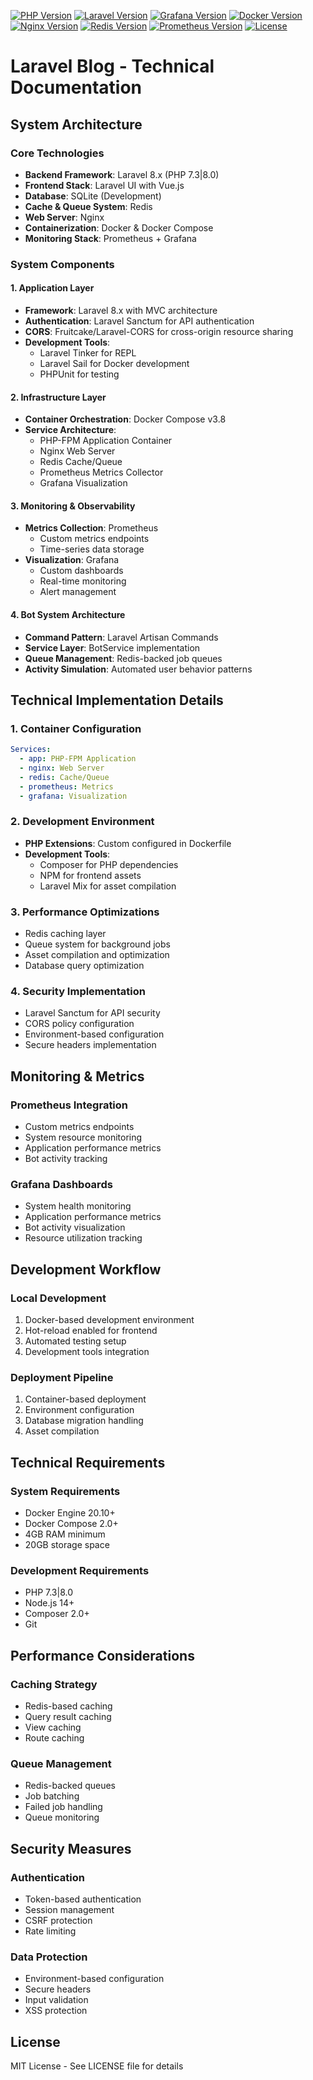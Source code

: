 [![PHP Version](https://img.shields.io/badge/PHP-8.1%2B-purple.svg)](https://php.net)
[![Laravel Version](https://img.shields.io/badge/Laravel-8.x-red.svg)](https://laravel.com)
[![Grafana Version](https://img.shields.io/badge/Grafana-8.x-orange.svg)](https://grafana.com)
[![Docker Version](https://img.shields.io/badge/Docker-20.10%2B-blue.svg)](https://www.docker.com)
[![Nginx Version](https://img.shields.io/badge/Nginx-1.21%2B-green.svg)](https://nginx.org)
[![Redis Version](https://img.shields.io/badge/Redis-6.x-red.svg)](https://redis.io)
[![Prometheus Version](https://img.shields.io/badge/Prometheus-2.x-yellow.svg)](https://prometheus.io)
[![License](https://img.shields.io/badge/License-MIT-green.svg)](LICENSE)

# Laravel Blog - Technical Documentation

## System Architecture

### Core Technologies
- **Backend Framework**: Laravel 8.x (PHP 7.3|8.0)
- **Frontend Stack**: Laravel UI with Vue.js
- **Database**: SQLite (Development)
- **Cache & Queue System**: Redis
- **Web Server**: Nginx
- **Containerization**: Docker & Docker Compose
- **Monitoring Stack**: Prometheus + Grafana

### System Components

#### 1. Application Layer
- **Framework**: Laravel 8.x with MVC architecture
- **Authentication**: Laravel Sanctum for API authentication
- **CORS**: Fruitcake/Laravel-CORS for cross-origin resource sharing
- **Development Tools**: 
  - Laravel Tinker for REPL
  - Laravel Sail for Docker development
  - PHPUnit for testing

#### 2. Infrastructure Layer
- **Container Orchestration**: Docker Compose v3.8
- **Service Architecture**:
  - PHP-FPM Application Container
  - Nginx Web Server
  - Redis Cache/Queue
  - Prometheus Metrics Collector
  - Grafana Visualization

#### 3. Monitoring & Observability
- **Metrics Collection**: Prometheus
  - Custom metrics endpoints
  - Time-series data storage
- **Visualization**: Grafana
  - Custom dashboards
  - Real-time monitoring
  - Alert management

#### 4. Bot System Architecture
- **Command Pattern**: Laravel Artisan Commands
- **Service Layer**: BotService implementation
- **Queue Management**: Redis-backed job queues
- **Activity Simulation**: Automated user behavior patterns

## Technical Implementation Details

### 1. Container Configuration
```yaml
Services:
  - app: PHP-FPM Application
  - nginx: Web Server
  - redis: Cache/Queue
  - prometheus: Metrics
  - grafana: Visualization
```

### 2. Development Environment
- **PHP Extensions**: Custom configured in Dockerfile
- **Development Tools**: 
  - Composer for PHP dependencies
  - NPM for frontend assets
  - Laravel Mix for asset compilation

### 3. Performance Optimizations
- Redis caching layer
- Queue system for background jobs
- Asset compilation and optimization
- Database query optimization

### 4. Security Implementation
- Laravel Sanctum for API security
- CORS policy configuration
- Environment-based configuration
- Secure headers implementation

## Monitoring & Metrics

### Prometheus Integration
- Custom metrics endpoints
- System resource monitoring
- Application performance metrics
- Bot activity tracking

### Grafana Dashboards
- System health monitoring
- Application performance metrics
- Bot activity visualization
- Resource utilization tracking

## Development Workflow

### Local Development
1. Docker-based development environment
2. Hot-reload enabled for frontend
3. Automated testing setup
4. Development tools integration

### Deployment Pipeline
1. Container-based deployment
2. Environment configuration
3. Database migration handling
4. Asset compilation

## Technical Requirements

### System Requirements
- Docker Engine 20.10+
- Docker Compose 2.0+
- 4GB RAM minimum
- 20GB storage space

### Development Requirements
- PHP 7.3|8.0
- Node.js 14+
- Composer 2.0+
- Git

## Performance Considerations

### Caching Strategy
- Redis-based caching
- Query result caching
- View caching
- Route caching

### Queue Management
- Redis-backed queues
- Job batching
- Failed job handling
- Queue monitoring

## Security Measures

### Authentication
- Token-based authentication
- Session management
- CSRF protection
- Rate limiting

### Data Protection
- Environment-based configuration
- Secure headers
- Input validation
- XSS protection

## License

MIT License - See LICENSE file for details


